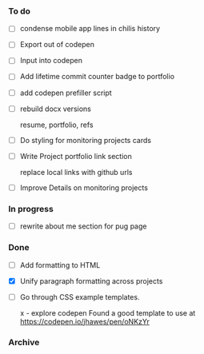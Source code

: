 ### To do
- [ ] condense mobile app lines in chilis history
- [ ] Export out of codepen
- [ ] Input into codepen
- [ ] Add lifetime commit counter badge to portfolio
- [ ] add codepen prefiller script
- [ ] rebuild docx versions
  
  resume, portfolio, refs
- [ ] Do styling for monitoring projects cards
- [ ] Write Project portfolio link section
  
  replace local links with github urls
- [ ] Improve Details on monitoring projects

### In progress
- [ ] rewrite about me section for pug page

### Done
- [ ] Add formatting to HTML
- [x] Unify paragraph formatting across projects
- [ ] Go through CSS example templates.
  
  x - explore codepen
  Found a good template to use at <https://codepen.io/jhawes/pen/oNKzYr>

### Archive
